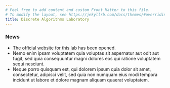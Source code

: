 ```yaml
---
# Feel free to add content and custom Front Matter to this file.
# To modify the layout, see https://jekyllrb.com/docs/themes/#overriding-theme-defaults
title: Discrete Algorithms Laboratory
---
```


<!-- TODO: Substitute the main page to either About or Landing page -->

### News

* [The official website for this lab](https://dalgolab.github.io) has been opened.
* Nemo enim ipsam voluptatem quia voluptas sit aspernatur aut odit aut fugit, sed quia consequuntur magni dolores eos qui ratione voluptatem sequi nesciunt.
* Neque porro quisquam est, qui dolorem ipsum quia dolor sit amet, consectetur, adipisci velit, sed quia non numquam eius modi tempora incidunt ut labore et dolore magnam aliquam quaerat voluptatem.
